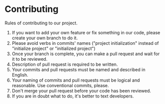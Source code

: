 # Contributing
Rules of contributing to our project.
1. If you want to add your own feature or fix something in our code, please create your own branch to do it.
2. Please avoid verbs in commits' names ("project initialization" instead of "initialize project" or "initialized project")
3. Once your branch is complete, you can make a pull request and wait for it to be reviewed.
4. Description of pull request is required to be written.
5. Your commits and pull requests must be named and described in English.
6. Your naming of commits and pull requests must be logical and reasonable. Use conventional commits, please.
7. Don't merge your pull request before your code has been reviewed.
8. If you are in doubt what to do, it's better to text developers.